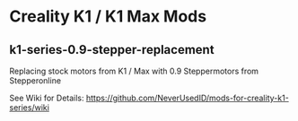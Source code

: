 # Creality K1 / K1 Max Mods 

## k1-series-0.9-stepper-replacement
Replacing stock motors from K1 / Max with 0.9 Steppermotors from Stepperonline

See Wiki for Details: https://github.com/NeverUsedID/mods-for-creality-k1-series/wiki
